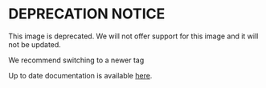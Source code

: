 <!-- DO NOT EDIT THIS FILE MANUALLY -->
<!-- Please read https://github.com/linuxserver/docker-baseimage-selkies/blob/alpine321/.github/CONTRIBUTING.md -->
# DEPRECATION NOTICE 
This image is deprecated. We will not offer support for this image and it will not be updated.


We recommend switching to a newer tag

Up to date documentation is available [here](https://github.com/linuxserver/docker-baseimage-selkies/blob/master/README.md).
